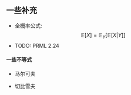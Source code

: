 ## 一些补充

- 全概率公式:
    $$
       \mathbb{E}[X] = \mathbb{E}_Y[\mathbb{E}[X | Y]]
    $$
- TODO: PRML 2.24

#### 一些不等式

- 马尔可夫

- 切比雪夫